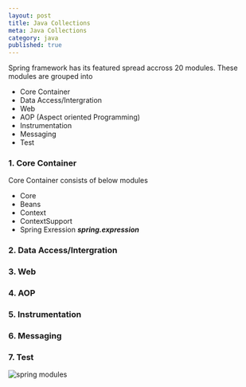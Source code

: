 ```yaml
---
layout: post
title: Java Collections
meta: Java Collections
category: java
published: true
---
```


Spring framework has its featured spread accross 20 modules.  These modules are grouped into 
* Core Container
* Data Access/Intergration
* Web
* AOP (Aspect oriented Programming)
* Instrumentation 
* Messaging
* Test

### **1. Core Container**
Core Container consists of below modules
* Core
* Beans
* Context
* ContextSupport
* Spring Exression ___spring.expression___
### **2. Data Access/Intergration**
### **3. Web**
### **4. AOP**
### **5. Instrumentation**
### **6. Messaging**
### **7. Test**


![spring modules]({{site.baseurl}}resources/images/spring-framework-modules.JPG)
